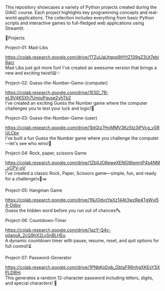 This repository showcases a variety of Python projects created during the GIAIC course. Each project highlights key programming concepts and real-world applications. The collection includes everything from basic Python scripts and interactive games to full-fledged web applications using Streamlit.

📜Projects

Project-01: Mad-Libs

https://colab.research.google.com/drive/1TZulJaUtgpg9HYtZ139gZ3Ut7ebi8acr               
Mad Libs just got more fun! I've created an awesome version that brings a new and exciting twist!😃✨

Project-02: Guess-the-Number-Game-(computer)  

https://colab.research.google.com/drive/1ESD_7B-eL9V4KSXh7UmiuPguse2yhTb2                 
I've created an exciting Guess the Number game where the computer challenges you to test your luck and logic!🎯

Project-03: Guess-the-Number-Game-(user)

https://colab.research.google.com/drive/1btGtz7HvMMV3Kz5tz3iPVcg_vSRULCbx              
I've built a fun Guess the Number game where you challenge the computer—let's see who wins!🎯

Project-04: Rock, paper, scissors Game

https://colab.research.google.com/drive/1Zb0JO6eweXENGWqmnjP4s4NM_yCPV-oV            
I've created a classic Rock, Paper, Scissors game—simple, fun, and ready for a challenge!✊📄✂️

Project-05: Hangman Game

https://colab.research.google.com/drive/1NJOdvcYaXz14At3wzRe4TgWvl54-Ddpv            
Guess the hidden word before you run out of chances!🔤

Project-06: Countdown-Timer

https://colab.research.google.com/drive/1azY-Q4c-pjIanoA_2cQ9hX2LvSnBLHEu           
A dynamic countdown timer with pause, resume, reset, and quit options for full control!⏳

Project-07: Password-Generator

https://colab.research.google.com/drive/1PNbKoDqb_GbtaFR6nhgXKEsYSXPLDRHj               
This generates a random 12-character password including letters, digits, and special characters! 💬

